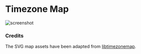 # Timezone Map

![screenshot](https://raw.githubusercontent.com/canonical/ubuntu-flutter-plugins/main/packages/timezone_map/example/screenshot.png)

### Credits

The SVG map assets have been adapted from [libtimezonemap](https://launchpad.net/ubuntu/+source/libtimezonemap).
